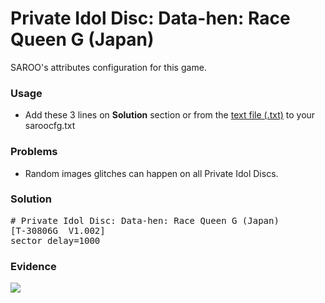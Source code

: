 # Private Idol Disc: Data-hen: Race Queen G (Japan)

SAROO's attributes configuration for this game.

### Usage

- Add these 3 lines on **Solution** section or from the [text file (.txt)](./config.txt) to your saroocfg.txt

### Problems

- Random images glitches can happen on all Private Idol Discs.

### Solution

<pre># Private Idol Disc: Data-hen: Race Queen G (Japan)
[T-30806G  V1.002]
sector_delay=1000</pre>

### Evidence

[![](https://img.youtube.com/vi/9wSJJCFmn3s/0.jpg)](https://youtu.be/9wSJJCFmn3s)

